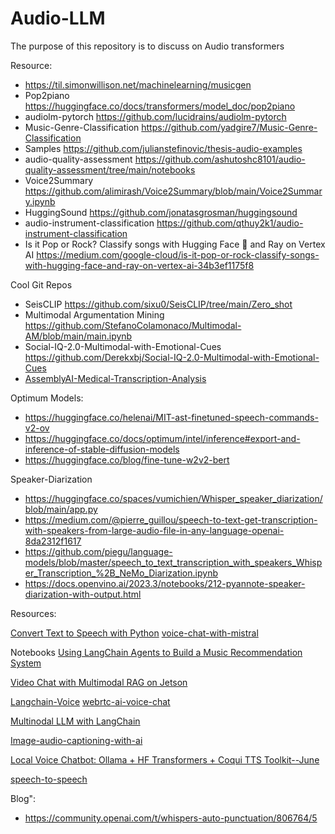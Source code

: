 # Audio-LLM
The purpose of this repository is to discuss on Audio transformers

Resource:
- https://til.simonwillison.net/machinelearning/musicgen
- Pop2piano https://huggingface.co/docs/transformers/model_doc/pop2piano
- audiolm-pytorch https://github.com/lucidrains/audiolm-pytorch
- Music-Genre-Classification  https://github.com/yadgire7/Music-Genre-Classification
- Samples https://github.com/julianstefinovic/thesis-audio-examples 
- audio-quality-assessment https://github.com/ashutoshc8101/audio-quality-assessment/tree/main/notebooks
- Voice2Summary https://github.com/alimirash/Voice2Summary/blob/main/Voice2Summary.ipynb
- HuggingSound https://github.com/jonatasgrosman/huggingsound
- audio-instrument-classification https://github.com/qthuy2k1/audio-instrument-classification
- Is it Pop or Rock? Classify songs with Hugging Face 🤗 and Ray on Vertex AI https://medium.com/google-cloud/is-it-pop-or-rock-classify-songs-with-hugging-face-and-ray-on-vertex-ai-34b3ef1175f8

Cool Git Repos
- SeisCLIP https://github.com/sixu0/SeisCLIP/tree/main/Zero_shot
- Multimodal Argumentation Mining https://github.com/StefanoColamonaco/Multimodal-AM/blob/main/main.ipynb
- Social-IQ-2.0-Multimodal-with-Emotional-Cues  https://github.com/Derekxbj/Social-IQ-2.0-Multimodal-with-Emotional-Cues
- [AssemblyAI-Medical-Transcription-Analysis](https://github.com/smithakolan/AssemblyAI-Medical-Transcription-Analysis)
  
 


Optimum Models:
- https://huggingface.co/helenai/MIT-ast-finetuned-speech-commands-v2-ov
- https://huggingface.co/docs/optimum/intel/inference#export-and-inference-of-stable-diffusion-models
- https://huggingface.co/blog/fine-tune-w2v2-bert 
  
Speaker-Diarization
- https://huggingface.co/spaces/vumichien/Whisper_speaker_diarization/blob/main/app.py
- https://medium.com/@pierre_guillou/speech-to-text-get-transcription-with-speakers-from-large-audio-file-in-any-language-openai-8da2312f1617
- https://github.com/piegu/language-models/blob/master/speech_to_text_transcription_with_speakers_Whisper_Transcription_%2B_NeMo_Diarization.ipynb
- https://docs.openvino.ai/2023.3/notebooks/212-pyannote-speaker-diarization-with-output.html

Resources:

[Convert Text to Speech with Python](https://morioh.com/a/aefbb0c37e76/convert-text-to-speech-with-python) 
[voice-chat-with-mistral](https://huggingface.co/spaces/coqui/voice-chat-with-mistral/blob/main/app.py) 

Notebooks
[Using LangChain Agents to Build a Music Recommendation System](https://www.53ai.com/news/qianyanjishu/2024052323016.html) 

[Video Chat with Multimodal RAG on Jetson](https://www.hackster.io/lijiahaoxyz/video-chat-with-multimodal-rag-on-jetson-cd83f9) 

[Langchain-Voice](https://github.com/ronidas39/LLMtutorial/blob/main/tutorial83/ui.py)
[webrtc-ai-voice-chat](https://github.com/lalanikarim/webrtc-ai-voice-chat) 

[Multinodal LLM with LangChain](https://www.kaggle.com/code/sefercanapaydn/multinodal-llm-with-langchain) 

[Image-audio-captioning-with-ai](https://github.com/mayankchugh-learning/Image-audio-captioning-with-ai/tree/main) 

[Local Voice Chatbot: Ollama + HF Transformers + Coqui TTS Toolkit--June](https://github.com/mezbaul-h/june)

[speech-to-speech](https://github.com/eustlb/speech-to-speech)


Blog":
- https://community.openai.com/t/whispers-auto-punctuation/806764/5 

